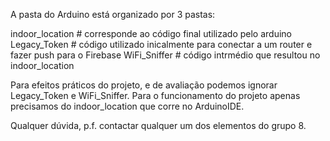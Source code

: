 A pasta do Arduino está organizado por 3 pastas:

indoor_location 		# corresponde ao código final utilizado pelo arduino
Legacy_Token			# código utilizado inicalmente para conectar a um router e fazer push para o Firebase
WiFi_Sniffer			# código intrmédio que resultou no indoor_location 

Para efeitos práticos do projeto, e de avaliação podemos ignorar Legacy_Token e WiFi_Sniffer. Para o funcionamento do projeto apenas precisamos do indoor_location que corre no ArduinoIDE.

Qualquer dúvida, p.f. contactar qualquer um dos elementos do grupo 8.


